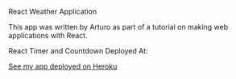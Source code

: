 React Weather Application

This app was written by Arturo as part of a tutorial on making web applications with React.


React Timer and Countdown Deployed At:

[See my app deployed on Heroku]()

